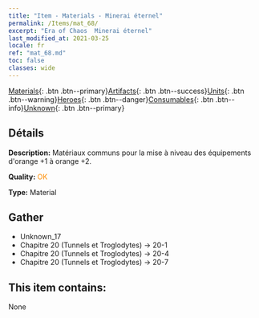 ```yaml
---
title: "Item - Materials - Minerai éternel"
permalink: /Items/mat_68/
excerpt: "Era of Chaos  Minerai éternel"
last_modified_at: 2021-03-25
locale: fr
ref: "mat_68.md"
toc: false
classes: wide
---
```

 [Materials](/fr/Items/){: .btn .btn--primary}[Artifacts](/fr/Items/Artifacts/){: .btn .btn--success}[Units](/fr/Items/Units/){: .btn .btn--warning}[Heroes](/fr/Items/Heroes/){: .btn .btn--danger}[Consumables](/fr/Items/Consumables/){: .btn .btn--info}[Unknown](/fr/Items/Unknown/){: .btn .btn--primary}

## Détails
 **Description:** Matériaux communs pour la mise à niveau des équipements d'orange +1 à orange +2.

 **Quality:** <span style="color: #FF8C00">OK</span>

 **Type:** Material

## Gather

*    Unknown_17 
*    Chapitre 20 (Tunnels et Troglodytes) -> 20-1 
*    Chapitre 20 (Tunnels et Troglodytes) -> 20-4 
*    Chapitre 20 (Tunnels et Troglodytes) -> 20-7 

## This item contains:

  None

